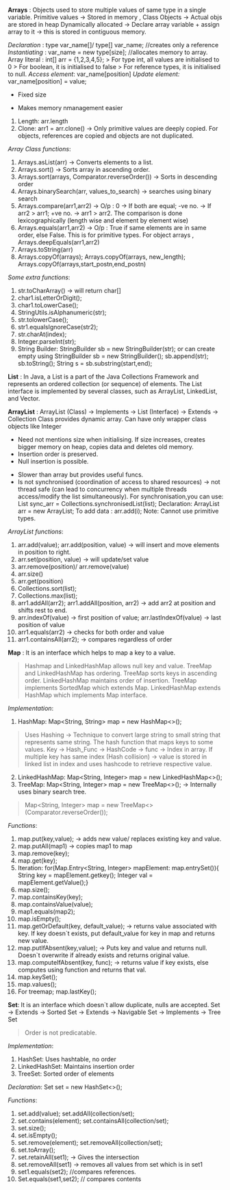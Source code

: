 **Arrays** : Objects used to store multiple values of same type in a single variable. 
Primitive values -> Stored in memory , Class Objects -> Actual objs are stored in heap
Dynamically allocated -> Declare array variable + assign array to it -> this is stored in contiguous memory.

_Declaration_ : type var_name[]/ type[] var_name; //creates only a reference
_Instantiating_ : var_name = new type[size]; //allocates memory to array.
                Array literal : int[] arr = {1,2,3,4,5};
                > For type int, all values are initialised to 0
                > For boolean, it is initialised to false
                > For reference types, it is initialised to null.
_Access element_: var_name[position]
_Update element:_ var_name[position] = value;
- Fixed size
+ Makes memory nmanagement easier

1. Length: arr.length
2. Clone: arr1 = arr.clone() -> Only primitive values are deeply copied. For objects, references are copied and objects are not duplicated.

_Array Class functions_:
1. Arrays.asList(arr) -> Converts elements to a list.
2. Arrays.sort() -> Sorts array in ascending order.
3. Arrays.sort(arrays, Comparator.reverseOrder()) -> Sorts in descending order
4. Arrays.binarySearch(arr, values_to_search) -> searches using binary search
5. Arrays.compare(arr1,arr2) -> O/p : 0 -> If both are equal; -ve no. -> If arr2 > arr1; +ve no. -> arr1 > arr2. The comparison is done lexicographically (length wise and element by element wise)
6. Arrays.equals(arr1,arr2) -> O/p : True if same elements are in same order, else False. This is for primitive types. For object arrays , Arrays.deepEquals(arr1,arr2)
7. Arrays.toString(arr)
8. Arrays.copyOf(arrays); Arrays.copyOf(arrays, new_length); Arrays.copyOf(arrays,start_postn,end_postn)

_Some extra functions_:
1. str.toCharArray() -> will return char[]
2. char1.isLetterOrDigit(); 
3. char1.toLowerCase(); 
4. StringUtils.isAlphanumeric(str);
5. str.tolowerCase();
6. str1.equalsIgnoreCase(str2);
7. str.charAt(index);
8. Integer.parseInt(str);
9. String Builder:
    StringBuilder sb = new StringBuilder(str); or can create empty using StringBuilder sb = new StringBuilder();
    sb.append(str);
    sb.toString();
    String s = sb.substring(start,end);

**List** : In Java, a List is a part of the Java Collections Framework and represents an ordered collection (or sequence) of elements. The List interface is implemented by several classes, such as ArrayList, LinkedList, and Vector.


**ArrayList** : ArrayList (Class) -> Implements -> List (Interface) -> Extends -> Collection
Class provides dynamic array. Can have only wrapper class objects like Integer
+ Need not mentions size when initialising. If size increases, creates bigger memory on heap, copies data and deletes old memory.
+ Insertion order is preserved.
+ Null insertion is possible.
- Slower than array but provides useful funcs.
- Is not synchronised (coordination of access to shared resources) -> not thread safe (can lead to concurrency when multiple threads access/modify the list simultaneously).
For synchronisation,you can use: List<String> sync_arr = Collections.synchronisedList(list);
Declaration: ArrayList<Integer> arr = new ArrayList<Integer>;
To add data : arr.add(i);
Note: Cannot use primitive types.

_ArrayList functions_:
1. arr.add(value); arr.add(position, value) -> will insert and move elements in position to right.
2. arr.set(position, value) -> will update/set value
3. arr.remove(position)/ arr.remove(value)
4. arr.size()
5. arr.get(position)
6. Collections.sort(list);
7. Collections.max(list);
8. arr1.addAll(arr2); arr1.addAll(position, arr2) -> add arr2 at position and shifts rest to end.
9. arr.indexOf(value) -> first position of value; arr.lastIndexOf(value) -> last position of value
10. arr1.equals(arr2) -> checks for both order and value
11. arr1.containsAll(arr2); -> compares regardless of order

**Map** : 
It is an interface which helps to map a key to a value.
> Hashmap and LinkedHashMap allows null key and value.
> TreeMap and LinkedHashMap has ordering. TreeMap sorts keys in ascending order. LinkedHashMap maintains order of insertion.
> TreeMap implements SortedMap which extends Map. LinkedHashMap extends HashMap which implements Map interface.

_Implementation_:
1. HashMap: Map<String, String> map = new HashMap<>();
> Uses Hashing -> Technique to convert large string to small string that represents same string.
  The hash function that maps keys to some values. Key -> Hash_Func -> HashCode -> func -> Index in array.
  If multiple key has same index (Hash collision) -> value is stored in linked list in index and uses hashcode to retrieve respective value.
2. LinkedHashMap: Map<String, Integer> map = new LinkedHashMap<>();
3. TreeMap: Map<String, Integer> map = new TreeMap<>(); -> Internally uses binary search tree.
> Map<String, Integer> map = new TreeMap<>(Comparator.reverseOrder());


_Functions_:
1. map.put(key,value); -> adds new value/ replaces existing key and value.
2. map.putAll(map1) -> copies map1 to map
3. map.remove(key);
4. map.get(key);
5. Iteration: for(Map.Entry<String, Integer> mapElement: map.entrySet()){ String key = mapElement.getkey(); Integer val = mapElement.getValue();}
6. map.size();
7. map.containsKey(key);
8. map.containsValue(value);
9. map1.equals(map2);
10. map.isEmpty();
11. map.getOrDefault(key, default_value); -> returns value associated with key. If key doesn`t exists, put default_value for key in map and returns new value.
12. map.putIfAbsent(key,value); -> Puts key and value and returns null. Doesn`t overwrite if already exists and returns original value.
13. map.computeIfAbsent(key, func); -> returns value if key exists, else computes using function and returns that val.
14. map.keySet();
15. map.values();
16. For treemap; map.lastKey();


**Set**: It is an interface which doesn`t allow duplicate, nulls are accepted.
Set -> Extends -> Sorted Set -> Extends -> Navigable Set -> Implements -> Tree Set
> Order is not predicatable.

_Implementation_:
1. HashSet: Uses hashtable, no order
2. LinkedHashSet: Maintains insertion order
3. TreeSet: Sorted order of elements

_Declaration_: Set<String> set = new HashSet<>();

_Functions_:
1. set.add(value); set.addAll(collection/set);
2. set.contains(element); set.containsAll(collection/set);
3. set.size();
4. set.isEmpty();
5. set.remove(element); set.removeAll(collection/set);
6. set.toArray();
7. set.retainAll(set1); -> Gives the intersection
8. set.removeAll(set1) -> removes all values from set which is in set1
9. set1.equals(set2); //compares references.
10. Set.equals(set1,set2); // compares contents
















